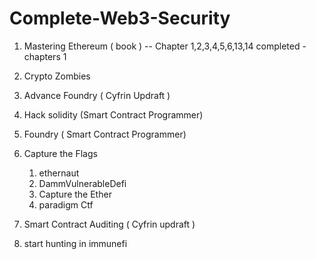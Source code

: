 # Complete-Web3-Security

1. Mastering Ethereum ( book ) -- Chapter 1,2,3,4,5,6,13,14 completed - chapters 1 

2. Crypto Zombies

3. Advance Foundry ( Cyfrin Updraft )

4. Hack solidity (Smart Contract Programmer)

5. Foundry ( Smart Contract Programmer)

6. Capture the Flags
   1. ethernaut
   2. DammVulnerableDefi
   3. Capture the Ether
   4. paradigm Ctf

7. Smart Contract Auditing ( Cyfrin updraft )

8. start hunting in immunefi
